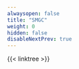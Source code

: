 ```yaml
---
alwaysopen: false
title: "SMGC"
weight: 0
hidden: false
disableNextPrev: true
---
```


{{< linktree >}}



